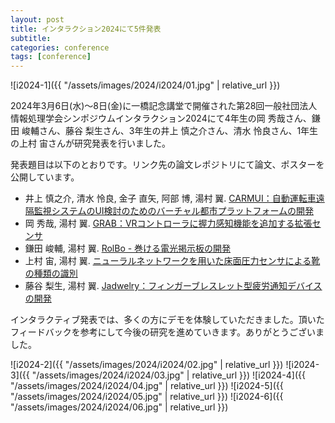 ```yaml
---
layout: post
title: インタラクション2024にて5件発表
subtitle: 
categories: conference
tags: [conference]
---
```

![i2024-1]({{ "/assets/images/2024/i2024/01.jpg" | relative_url }})

2024年3月6日(水)〜8日(金)に一橋記念講堂で開催された第28回一般社団法人情報処理学会シンポジウムインタラクション2024にて4年生の岡 秀哉さん、鎌田 峻輔さん、藤谷 梨生さん、3年生の井上 慎之介さん、清水 怜良さん、1年生の上村 宙さんが研究発表を行いました。

発表題目は以下のとおりです。リンク先の論文レポジトリにて論文、ポスターを公開しています。

- 井上 慎之介, 清水 怜良, 金子 直矢, 阿部 博, 湯村 翼. [CARMUI：自動運転車遠隔監視システムのUI検討のためのバーチャル都市プラットフォームの開発](https://dl.yumulab.org/papers/44)
- 岡 秀哉, 湯村 翼. [GRAB：VRコントローラに握力感知機能を追加する拡張センサ](https://dl.yumulab.org/papers/45)
- 鎌田 峻輔, 湯村 翼. [RolBo - 巻ける電光掲示板の開発](https://dl.yumulab.org/papers/46)
- 上村 宙, 湯村 翼. [ニューラルネットワークを用いた床面圧力センサによる靴の種類の識別](https://dl.yumulab.org/papers/47)
- 藤谷 梨生, 湯村 翼. [Jadwelry：フィンガーブレスレット型疲労通知デバイスの開発](https://dl.yumulab.org/papers/48)

インタラクティブ発表では、多くの方にデモを体験していただきました。頂いたフィードバックを参考にして今後の研究を進めていきます。ありがとうございました。

![i2024-2]({{ "/assets/images/2024/i2024/02.jpg" | relative_url }})
![i2024-3]({{ "/assets/images/2024/i2024/03.jpg" | relative_url }})
![i2024-4]({{ "/assets/images/2024/i2024/04.jpg" | relative_url }})
![i2024-5]({{ "/assets/images/2024/i2024/05.jpg" | relative_url }})
![i2024-6]({{ "/assets/images/2024/i2024/06.jpg" | relative_url }})
